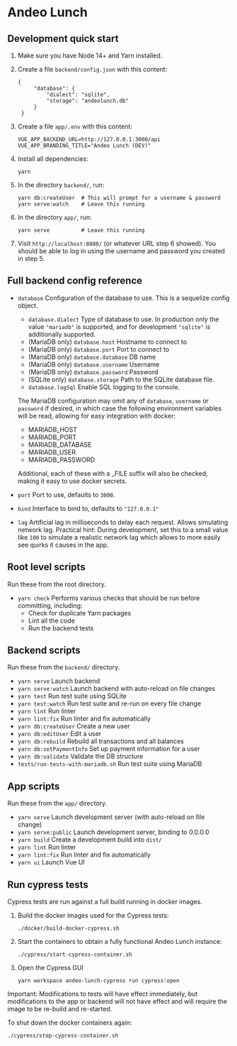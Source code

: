 # Andeo Lunch

## Development quick start

1. Make sure you have Node 14+ and Yarn installed.

2. Create a file `backend/config.json` with this content:

       {
            "database": {
                "dialect": "sqlite",
                "storage": "andeolunch.db"
            }
        }

3. Create a file `app/.env` with this content:

       VUE_APP_BACKEND_URL=http://127.0.0.1:3000/api
       VUE_APP_BRANDING_TITLE="Andeo Lunch (DEV)"

4. Install all dependencies:

       yarn

5. In the directory `backend/`, run:

       yarn db:createUser  # This will prompt for a username & password
       yarn serve:watch    # Leave this running

6. In the directory `app/`, run:

       yarn serve          # Leave this running

7. Visit `http://localhost:8080/` (or whatever URL step 6 showed). You should be
   able to log in using the username and password you created in step 5.

## Full backend config reference

* `database` Configuration of the database to use. This is a sequelize config
  object.

    * `database.dialect` Type of database to use. In production only the
      value `"mariadb"` is supported, and for development `"sqlite"` is
      additionally supported.
    * (MariaDB only) `database.host` Hostname to connect to
    * (MariaDB only) `database.port` Port to connect to
    * (MariaDB only) `database.database` DB name
    * (MariaDB only) `database.username` Username
    * (MariaDB only) `database.password` Password
    * (SQLite only) `database.storage` Path to the SQLite database file.
    * `database.logSql` Enable SQL logging to the console.

  The MariaDB configuration may omit any of `database`, `username` or `password`
  if desired, in which case the following environment variables will be read,
  allowing for easy integration with docker:

    * MARIADB_HOST
    * MARIADB_PORT
    * MARIADB_DATABASE
    * MARIADB_USER
    * MARIADB_PASSWORD

  Additional, each of these with a _FILE suffix will also be checked, making it
  easy to use docker secrets.

* `port` Port to use, defaults to `3000`.
* `bind` Interface to bind to, defaults to `"127.0.0.1"`
* `lag` Artificial lag in milliseconds to delay each request. Allows simulating
  network lag. Practical hint: During development, set this to a small value
  like `100` to simulate a realistic network lag which allows to more easily see
  quirks it causes in the app.

## Root level scripts

Run these from the root directory.

- `yarn check` Performs various checks that should be run before committing,
  including:
    - Check for duplicate Yarn packages
    - Lint all the code
    - Run the backend tests

## Backend scripts

Run these from the `backend/` directory.

- `yarn serve` Launch backend
- `yarn serve:watch` Launch backend with auto-reload on file changes
- `yarn test` Run test suite using SQLite
- `yarn test:watch` Run test suite and re-run on every file change
- `yarn lint` Run linter
- `yarn lint:fix` Run linter and fix automatically
- `yarn db:createUser` Create a new user
- `yarn db:editUser` Edit a user
- `yarn db:rebuild` Rebuild all transactions and all balances
- `yarn db:setPaymentInfo` Set up payment information for a user
- `yarn db:validate` Validate the DB structure
- `tests/run-tests-with-mariadb.sh` Run test suite using MariaDB

## App scripts

Run these from the `app/` directory.

- `yarn serve` Launch development server (with auto-reload on file change)
- `yarn serve:public` Launch development server, binding to 0.0.0.0
- `yarn build` Create a development build into `dist/`
- `yarn lint` Run linter
- `yarn lint:fix` Run linter and fix automatically
- `yarn ui` Launch Vue UI

## Run cypress tests

Cypress tests are run against a full build running in docker images.

1. Build the docker images used for the Cypress tests:

       ./docker/build-docker-cypress.sh

2. Start the containers to obtain a fully functional Andeo Lunch instance:

       ./cypress/start-cypress-container.sh

3. Open the Cypress GUI

       yarn workspace andeo-lunch-cypress run cypress:open

Important: Modifications to tests will have effect immediately, but
modifications to the app or backend will not have effect and will require the
image to be re-build and re-started.

To shut down the docker containers again:

    ./cypress/stop-cypress-container.sh
